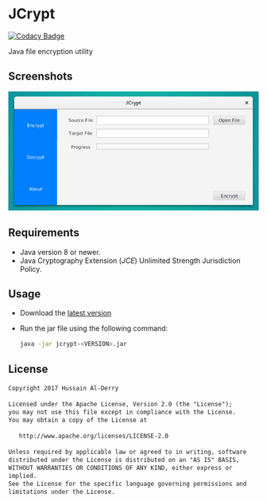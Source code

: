 # JCrypt

[![Codacy Badge](https://api.codacy.com/project/badge/Grade/125a2f6e8eb14ac6be32523e6da59cd7)](https://www.codacy.com/app/hussain.derry/jcrypt?utm_source=github.com&utm_medium=referral&utm_content=HussainDerry/jcrypt&utm_campaign=badger)

Java file encryption utility

## Screenshots

![Main Screen](screenshots/app_screen.png)

## Requirements

* Java version 8 or newer.
* Java Cryptography Extension (*JCE*) Unlimited Strength Jurisdiction Policy.

## Usage

* Download the [latest version](dist/jcrypt-1.1.0.jar)

* Run the jar file using the following command:

  ```bash
  java -jar jcrypt-<VERSION>.jar
  ```

## License

```
Copyright 2017 Hussain Al-Derry

Licensed under the Apache License, Version 2.0 (the "License");
you may not use this file except in compliance with the License.
You may obtain a copy of the License at

   http://www.apache.org/licenses/LICENSE-2.0

Unless required by applicable law or agreed to in writing, software
distributed under the License is distributed on an "AS IS" BASIS,
WITHOUT WARRANTIES OR CONDITIONS OF ANY KIND, either express or implied.
See the License for the specific language governing permissions and
limitations under the License.
```
